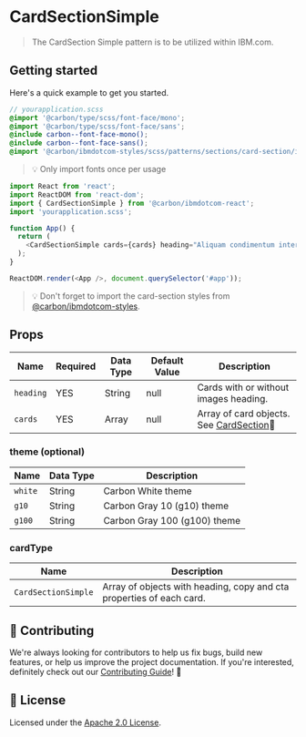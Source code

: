 # CardSectionSimple

> The CardSection Simple pattern is to be utilized within IBM.com.

## Getting started

Here's a quick example to get you started.

```scss
// yourapplication.scss
@import '@carbon/type/scss/font-face/mono';
@import '@carbon/type/scss/font-face/sans';
@include carbon--font-face-mono();
@include carbon--font-face-sans();
@import '@carbon/ibmdotcom-styles/scss/patterns/sections/card-section/index';
```

> 💡 Only import fonts once per usage

```javascript
import React from 'react';
import ReactDOM from 'react-dom';
import { CardSectionSimple } from '@carbon/ibmdotcom-react';
import 'yourapplication.scss';

function App() {
  return (
    <CardSectionSimple cards={cards} heading="Aliquam condimentum interdum" />
  );
}

ReactDOM.render(<App />, document.querySelector('#app'));
```

> 💡 Don't forget to import the card-section styles from
> [@carbon/ibmdotcom-styles](https://github.com/carbon-design-system/ibm-dotcom-library/blob/master/packages/styles).

## Props

| Name      | Required | Data Type | Default Value | Description                                                                                                                                                                   |
| --------- | -------- | --------- | ------------- | ----------------------------------------------------------------------------------------------------------------------------------------------------------------------------- |
| `heading` | YES      | String    | null          | Cards with or without images heading.                                                                                                                                         |
| `cards`   | YES      | Array     | null          | Array of card objects. See [CardSection](https://github.com/carbon-design-system/ibm-dotcom-library/tree/master/packages/react/src/patterns/sections/CardSection/README.md)👀 |

### theme (optional)

| Name    | Data Type | Description                  |
| ------- | --------- | ---------------------------- |
| `white` | String    | Carbon White theme           |
| `g10`   | String    | Carbon Gray 10 (g10) theme   |
| `g100`  | String    | Carbon Gray 100 (g100) theme |

### cardType

| Name                | Description                                                          |
| ------------------- | -------------------------------------------------------------------- |
| `CardSectionSimple` | Array of objects with heading, copy and cta properties of each card. |

## 🙌 Contributing

We're always looking for contributors to help us fix bugs, build new features,
or help us improve the project documentation. If you're interested, definitely
check out our
[Contributing Guide](https://github.com/carbon-design-system/ibm-dotcom-library/blob/master/.github/CONTRIBUTING.md)!
👀

## 📝 License

Licensed under the
[Apache 2.0 License](https://github.com/carbon-design-system/ibm-dotcom-library/blob/master/LICENSE).
